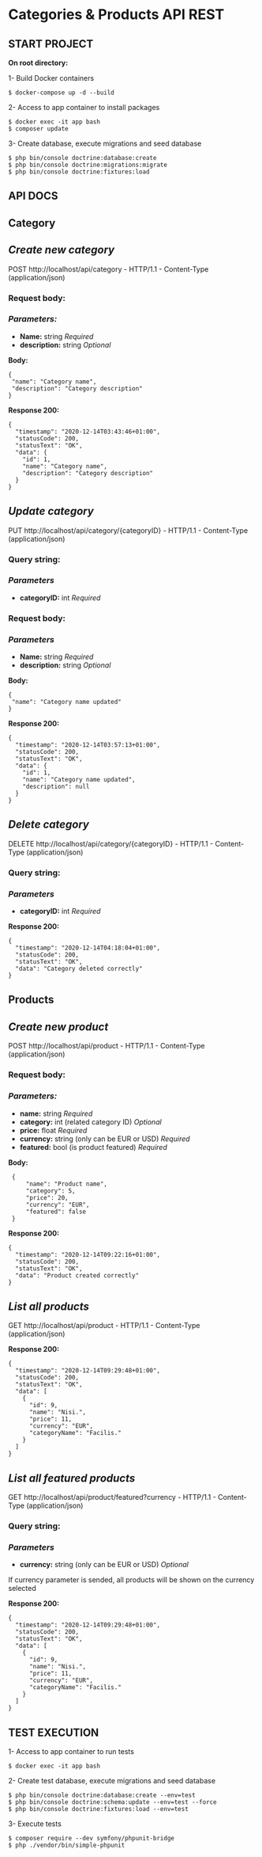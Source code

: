 # Categories & Products API REST
## **START PROJECT**

**On root directory:**

1- Build Docker containers
```
$ docker-compose up -d --build
```
2- Access to app container to install packages
```
$ docker exec -it app bash
$ composer update
```
3- Create database, execute migrations and seed database
```
$ php bin/console doctrine:database:create
$ php bin/console doctrine:migrations:migrate
$ php bin/console doctrine:fixtures:load
```

## **API DOCS**
## **Category**

## *Create new category*
POST http://localhost/api/category - HTTP/1.1 - Content-Type (application/json)

### **Request body:**
### *Parameters:*
- **Name:** string *Required*
- **description:** string *Optional*

**Body:**
```
{
 "name": "Category name",
 "description": "Category description"
}
```
**Response 200:**
```
{
  "timestamp": "2020-12-14T03:43:46+01:00",
  "statusCode": 200,
  "statusText": "OK",
  "data": {
    "id": 1,
    "name": "Category name",
    "description": "Category description"
  }
}
```

## *Update category*
PUT http://localhost/api/category/{categoryID} - HTTP/1.1 - Content-Type (application/json)


### **Query string:**
### *Parameters*
- **categoryID:** int *Required*

### **Request body:**
### *Parameters*
- **Name:** string *Required*
- **description:** string *Optional*

**Body:**
```
{
 "name": "Category name updated"
}
```
**Response 200:**
```
{
  "timestamp": "2020-12-14T03:57:13+01:00",
  "statusCode": 200,
  "statusText": "OK",
  "data": {
    "id": 1,
    "name": "Category name updated",
    "description": null
  }
}
```

## *Delete category*
DELETE http://localhost/api/category/{categoryID} - HTTP/1.1 - Content-Type (application/json)
### **Query string:**
### *Parameters*
- **categoryID:** int *Required*

**Response 200:**
```
{
  "timestamp": "2020-12-14T04:18:04+01:00",
  "statusCode": 200,
  "statusText": "OK",
  "data": "Category deleted correctly"
}
```
## **Products**

## *Create new product*
POST http://localhost/api/product - HTTP/1.1 - Content-Type (application/json)

### **Request body:**
### *Parameters:*
- **name:** string *Required*
- **category:** int (related category ID) *Optional*
- **price:** float *Required*
- **currency:** string (only can be EUR or USD) *Required*
- **featured:** bool (is product featured) *Required*

**Body:**
```
 {
	 "name": "Product name",
	 "category": 5,
	 "price": 20,
	 "currency": "EUR",
	 "featured": false
 }
```
**Response 200:**
```
{
  "timestamp": "2020-12-14T09:22:16+01:00",
  "statusCode": 200,
  "statusText": "OK",
  "data": "Product created correctly"
}
```

## *List all products*
GET http://localhost/api/product - HTTP/1.1 - Content-Type (application/json)

**Response 200:**
```
{
  "timestamp": "2020-12-14T09:29:48+01:00",
  "statusCode": 200,
  "statusText": "OK",
  "data": [
    {
      "id": 9,
      "name": "Nisi.",
      "price": 11,
      "currency": "EUR",
      "categoryName": "Facilis."
    }
  ]
}
```

## *List all featured products*
GET http://localhost/api/product/featured?currency - HTTP/1.1 - Content-Type (application/json)

### **Query string:**
### *Parameters*
- **currency:** string (only can be EUR or USD) *Optional*

If currency parameter is sended, all products will be shown on the currency selected

**Response 200:**
```
{
  "timestamp": "2020-12-14T09:29:48+01:00",
  "statusCode": 200,
  "statusText": "OK",
  "data": [
    {
      "id": 9,
      "name": "Nisi.",
      "price": 11,
      "currency": "EUR",
      "categoryName": "Facilis."
    }
  ]
}
```


## **TEST EXECUTION**
1- Access to app container to run tests
```
$ docker exec -it app bash
```
2- Create test database, execute migrations and seed database
```
$ php bin/console doctrine:database:create --env=test
$ php bin/console doctrine:schema:update --env=test --force
$ php bin/console doctrine:fixtures:load --env=test
```
3- Execute tests
```
$ composer require --dev symfony/phpunit-bridge
$ php ./vendor/bin/simple-phpunit
```
